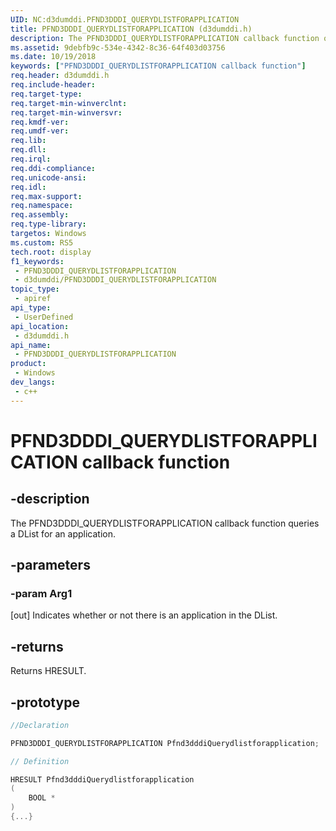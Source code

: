 ```yaml
---
UID: NC:d3dumddi.PFND3DDDI_QUERYDLISTFORAPPLICATION
title: PFND3DDDI_QUERYDLISTFORAPPLICATION (d3dumddi.h)
description: The PFND3DDDI_QUERYDLISTFORAPPLICATION callback function queries a DList for an application.
ms.assetid: 9debfb9c-534e-4342-8c36-64f403d03756
ms.date: 10/19/2018
keywords: ["PFND3DDDI_QUERYDLISTFORAPPLICATION callback function"]
req.header: d3dumddi.h
req.include-header: 
req.target-type: 
req.target-min-winverclnt: 
req.target-min-winversvr: 
req.kmdf-ver: 
req.umdf-ver: 
req.lib: 
req.dll: 
req.irql: 
req.ddi-compliance: 
req.unicode-ansi: 
req.idl: 
req.max-support: 
req.namespace: 
req.assembly: 
req.type-library: 
targetos: Windows
ms.custom: RS5
tech.root: display
f1_keywords:
 - PFND3DDDI_QUERYDLISTFORAPPLICATION
 - d3dumddi/PFND3DDDI_QUERYDLISTFORAPPLICATION
topic_type:
 - apiref
api_type:
 - UserDefined
api_location:
 - d3dumddi.h
api_name:
 - PFND3DDDI_QUERYDLISTFORAPPLICATION
product:
 - Windows
dev_langs:
 - c++
---
```


# PFND3DDDI_QUERYDLISTFORAPPLICATION callback function


## -description

The PFND3DDDI_QUERYDLISTFORAPPLICATION callback function queries a DList for an application.

## -parameters

### -param Arg1

[out] Indicates whether or not there is an application in the DList.

## -returns

Returns HRESULT.

## -prototype

```cpp
//Declaration

PFND3DDDI_QUERYDLISTFORAPPLICATION Pfnd3dddiQuerydlistforapplication; 

// Definition

HRESULT Pfnd3dddiQuerydlistforapplication 
(
	BOOL *
)
{...}

```

